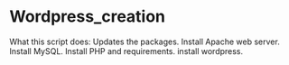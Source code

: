 # Wordpress_creation
What this script does:
Updates the packages.
Install Apache web server.
Install MySQL.
Install PHP and requirements.
install wordpress.
